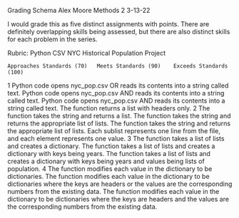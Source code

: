 Grading Schema
Alex Moore
Methods 2
3-13-22

I would grade this as five distinct assignments with points.  There are definitely overlapping skills being assessed, but there are also distinct skills for each problem in the series.  

Rubric:  Python CSV NYC Historical Population Project

	Approaches Standards (70)	Meets Standards (90)	Exceeds Standards (100)
1	Python code opens nyc_pop.csv OR reads its contents into a string called text.	Python code opens nyc_pop.csv AND reads its contents into a string called text.	Python code opens nyc_pop.csv AND reads its contents into a string called text.  The function returns a list with headers only.
2	The function takes the string and returns a list.	The function takes the string and returns the appropriate list of lists.	The function takes the string and returns the appropriate list of lists.  Each sublist represents one line from the file, and each element represents one value.
3	The function takes a list of lists and creates a dictionary.	The function takes a list of lists and creates a dictionary with keys being years.	The function takes a list of lists and creates a dictionary with keys being years and values being lists of population.
4	The function modifies each value in the dictionary to be dictionaries.	The function modifies each value in the dictionary to be dictionaries where the keys are headers or the values are the corresponding numbers from the existing data.	The function modifies each value in the dictionary to be dictionaries where the keys are headers and the values are the corresponding numbers from the existing data.

